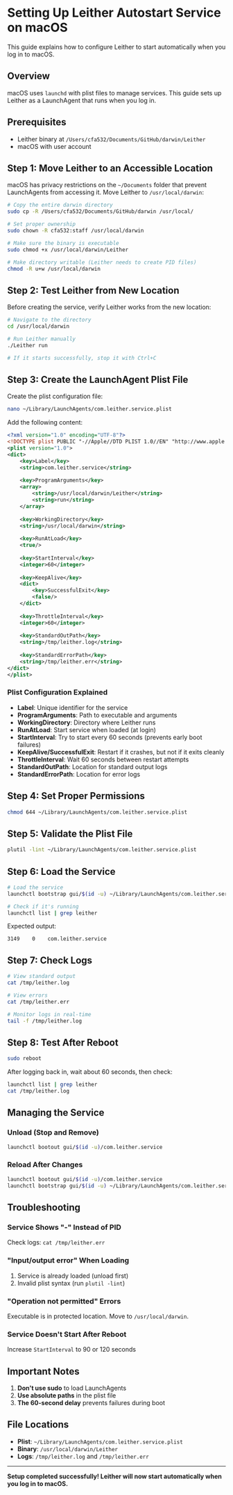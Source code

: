 # Setting Up Leither Autostart Service on macOS

This guide explains how to configure Leither to start automatically when you log in to macOS.

## Overview

macOS uses `launchd` with plist files to manage services. This guide sets up Leither as a LaunchAgent that runs when you log in.

## Prerequisites

- Leither binary at `/Users/cfa532/Documents/GitHub/darwin/Leither`
- macOS with user account

## Step 1: Move Leither to an Accessible Location

macOS has privacy restrictions on the `~/Documents` folder that prevent LaunchAgents from accessing it. Move Leither to `/usr/local/darwin`:

```bash
# Copy the entire darwin directory
sudo cp -R /Users/cfa532/Documents/GitHub/darwin /usr/local/

# Set proper ownership
sudo chown -R cfa532:staff /usr/local/darwin

# Make sure the binary is executable
sudo chmod +x /usr/local/darwin/Leither

# Make directory writable (Leither needs to create PID files)
chmod -R u+w /usr/local/darwin
```

## Step 2: Test Leither from New Location

Before creating the service, verify Leither works from the new location:

```bash
# Navigate to the directory
cd /usr/local/darwin

# Run Leither manually
./Leither run

# If it starts successfully, stop it with Ctrl+C
```

## Step 3: Create the LaunchAgent Plist File

Create the plist configuration file:

```bash
nano ~/Library/LaunchAgents/com.leither.service.plist
```

Add the following content:

```xml
<?xml version="1.0" encoding="UTF-8"?>
<!DOCTYPE plist PUBLIC "-//Apple//DTD PLIST 1.0//EN" "http://www.apple.com/DTDs/PropertyList-1.0.dtd">
<plist version="1.0">
<dict>
    <key>Label</key>
    <string>com.leither.service</string>
    
    <key>ProgramArguments</key>
    <array>
        <string>/usr/local/darwin/Leither</string>
        <string>run</string>
    </array>
    
    <key>WorkingDirectory</key>
    <string>/usr/local/darwin</string>
    
    <key>RunAtLoad</key>
    <true/>
    
    <key>StartInterval</key>
    <integer>60</integer>
    
    <key>KeepAlive</key>
    <dict>
        <key>SuccessfulExit</key>
        <false/>
    </dict>
    
    <key>ThrottleInterval</key>
    <integer>60</integer>
    
    <key>StandardOutPath</key>
    <string>/tmp/leither.log</string>
    
    <key>StandardErrorPath</key>
    <string>/tmp/leither.err</string>
</dict>
</plist>
```

### Plist Configuration Explained

- **Label**: Unique identifier for the service
- **ProgramArguments**: Path to executable and arguments
- **WorkingDirectory**: Directory where Leither runs
- **RunAtLoad**: Start service when loaded (at login)
- **StartInterval**: Try to start every 60 seconds (prevents early boot failures)
- **KeepAlive/SuccessfulExit**: Restart if it crashes, but not if it exits cleanly
- **ThrottleInterval**: Wait 60 seconds between restart attempts
- **StandardOutPath**: Location for standard output logs
- **StandardErrorPath**: Location for error logs

## Step 4: Set Proper Permissions

```bash
chmod 644 ~/Library/LaunchAgents/com.leither.service.plist
```

## Step 5: Validate the Plist File

```bash
plutil -lint ~/Library/LaunchAgents/com.leither.service.plist
```

## Step 6: Load the Service

```bash
# Load the service
launchctl bootstrap gui/$(id -u) ~/Library/LaunchAgents/com.leither.service.plist

# Check if it's running
launchctl list | grep leither
```

Expected output:
```
3149    0    com.leither.service
```

## Step 7: Check Logs

```bash
# View standard output
cat /tmp/leither.log

# View errors
cat /tmp/leither.err

# Monitor logs in real-time
tail -f /tmp/leither.log
```

## Step 8: Test After Reboot

```bash
sudo reboot
```

After logging back in, wait about 60 seconds, then check:

```bash
launchctl list | grep leither
cat /tmp/leither.log
```

## Managing the Service

### Unload (Stop and Remove)
```bash
launchctl bootout gui/$(id -u)/com.leither.service
```

### Reload After Changes
```bash
launchctl bootout gui/$(id -u)/com.leither.service
launchctl bootstrap gui/$(id -u) ~/Library/LaunchAgents/com.leither.service.plist
```

## Troubleshooting

### Service Shows "-" Instead of PID
Check logs: `cat /tmp/leither.err`

### "Input/output error" When Loading
1. Service is already loaded (unload first)
2. Invalid plist syntax (run `plutil -lint`)

### "Operation not permitted" Errors
Executable is in protected location. Move to `/usr/local/darwin`.

### Service Doesn't Start After Reboot
Increase `StartInterval` to 90 or 120 seconds

## Important Notes

1. **Don't use sudo** to load LaunchAgents
2. **Use absolute paths** in the plist file
3. **The 60-second delay** prevents failures during boot

## File Locations

- **Plist**: `~/Library/LaunchAgents/com.leither.service.plist`
- **Binary**: `/usr/local/darwin/Leither`
- **Logs**: `/tmp/leither.log` and `/tmp/leither.err`

---

**Setup completed successfully! Leither will now start automatically when you log in to macOS.**
